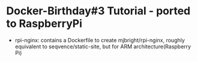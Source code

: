 
Docker-Birthday#3 Tutorial - ported to RaspberryPi
===

- rpi-nginx: contains a Dockerfile to create mjbright/rpi-nginx, roughly equivalent to seqvence/static-site, but for ARM architecture(Raspberry Pi)


